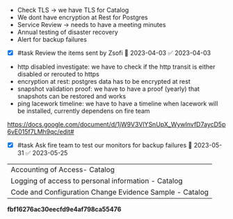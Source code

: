 * Check TLS -> we have TLS for Catalog
* We dont have encryption at Rest for Postgres
* Service Review -> needs to have a meeting minutes
* Annual testing of disaster recovery
* Alert for backup failures
- [x] #task Review the items sent by Zsofi 📅 2023-04-03 ✅ 2023-04-03

- http disabled investigate: we have to check if the http transit is either disabled or rerouted to https
- encryption at rest: postgres data has to be encrypted at rest 
- snapshot validation proof: we have to have a proof (yearly) that snapshots can be restored and works
- ping lacework timeline: we have to have a timeline when lacework will be installed, currently dependens on fire team


https://docs.google.com/document/d/1jW9V3VlYSnUpX_WywInvfD7aycD5p6vE015f7LMh9qc/edit#

- [x] #task Ask fire team to test our monitors for backup failures 📅 2023-05-31 ✅ 2023-05-25



|   |
|---|
|Accounting of Access- Catalog|
|Logging of access to personal information - Catalog|
|Code and Configuration Change Evidence Sample - Catalog|

**fbf16276ac30eecfd9e4af798ca55476**